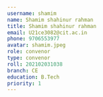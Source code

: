 ```yaml
---
username: shamim
name: Shamim shahinur rahman
title: Shamim shahinur rahman
email: U21ce3082@cit.ac.in
phone: 9706553977
avatar: shamim.jpeg
role: convenor
type: convenor
roll: 202102031038
branch: CE
education: B.Tech
priority: 1
---
```

